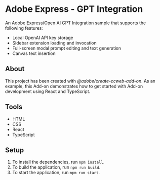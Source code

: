 # Adobe Express - GPT Integration

An Adobe Express/Open AI GPT Integration sample that supports the following features:

* Local OpenAI API key storage
* Sidebar extension loading and invocation
* Full-screen modal prompt editing and text generation
* Canvas text insertion

## About

This project has been created with _@adobe/create-ccweb-add-on_. As an example, this Add-on demonstrates how to get started with Add-on development using React and TypeScript.

## Tools

-   HTML
-   CSS
-   React
-   TypeScript

## Setup

1. To install the dependencies, run `npm install`.
2. To build the application, run `npm run build`.
3. To start the application, run `npm run start`.
